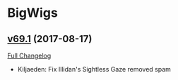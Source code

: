 # BigWigs

## [v69.1](https://github.com/BigWigsMods/BigWigs/tree/v69.1) (2017-08-17)
[Full Changelog](https://github.com/BigWigsMods/BigWigs/compare/v69...v69.1)

- Kiljaeden: Fix Illidan's Sightless Gaze removed spam  
